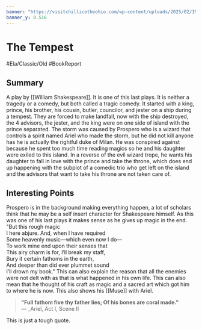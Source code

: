 ```yaml
---
banner: "https://visitchillicotheohio.com/wp-content/uploads/2025/02/IMG_0105.png"
banner_y: 0.516
---
```

# The Tempest 
#Ela/Classic/Old #BookReport 

## Summary 

A play by [[William Shakespeare]]. It is one of this last plays. It is neither a tragedy or a comedy, but both called a tragic comedy. It started with a king, prince, his brother, his cousin, butler, councilor, and jester on a ship during a tempest. They are forced to make landfall, now with the ship destroyed, the 4 advisors, the jester, and the king were on one side of island with the prince separated. The storm was caused by Prospero who is a wizard that controls a spirit named Ariel who made the storm, but he did not kill anyone has he is actually the rightful duke of Milan. He was conspired against because he spent too much time reading magics so he and his daughter were exiled to this island. In a reverse of the evil wizard trope, he wants his daughter to fall in love with the prince and take the throne, which does end up happening with the subplot of a comedic trio who get left on the island and the advisors that want to take his throne are not taken care of. 

## Interesting Points

Prospero is in the background making everything happen, a lot of scholars think that he may be a self insert character for Shakespeare himself. As this was one of his last plays it makes sense as he gives up magic in the end.
	"But this rough magic  
	I here abjure. And, when I have required  
	Some heavenly music—which even now I do—  
	To work mine end upon their senses that  
	This airy charm is for, I’ll break my staff,  
	Bury it certain fathoms in the earth,  
	And deeper than did ever plummet sound  
	I’ll drown my book."
This can also explain the reason that all the enemies were not delt with as that is what happened in his own life. This can also mean that he thought of his craft as magic and a sacred art which got him to where he is now. This also shows his [[Muse]] with Ariel.

> **"Full fathom five thy father lies; Of his bones are coral made."**  
— _Ariel, Act I, Scene II

This is just a tough quote. 